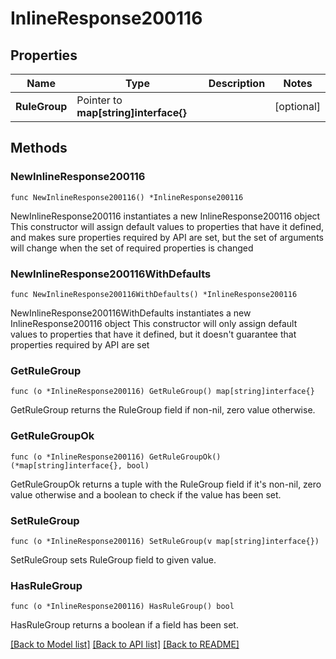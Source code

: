 # InlineResponse200116

## Properties

Name | Type | Description | Notes
------------ | ------------- | ------------- | -------------
**RuleGroup** | Pointer to **map[string]interface{}** |  | [optional] 

## Methods

### NewInlineResponse200116

`func NewInlineResponse200116() *InlineResponse200116`

NewInlineResponse200116 instantiates a new InlineResponse200116 object
This constructor will assign default values to properties that have it defined,
and makes sure properties required by API are set, but the set of arguments
will change when the set of required properties is changed

### NewInlineResponse200116WithDefaults

`func NewInlineResponse200116WithDefaults() *InlineResponse200116`

NewInlineResponse200116WithDefaults instantiates a new InlineResponse200116 object
This constructor will only assign default values to properties that have it defined,
but it doesn't guarantee that properties required by API are set

### GetRuleGroup

`func (o *InlineResponse200116) GetRuleGroup() map[string]interface{}`

GetRuleGroup returns the RuleGroup field if non-nil, zero value otherwise.

### GetRuleGroupOk

`func (o *InlineResponse200116) GetRuleGroupOk() (*map[string]interface{}, bool)`

GetRuleGroupOk returns a tuple with the RuleGroup field if it's non-nil, zero value otherwise
and a boolean to check if the value has been set.

### SetRuleGroup

`func (o *InlineResponse200116) SetRuleGroup(v map[string]interface{})`

SetRuleGroup sets RuleGroup field to given value.

### HasRuleGroup

`func (o *InlineResponse200116) HasRuleGroup() bool`

HasRuleGroup returns a boolean if a field has been set.


[[Back to Model list]](../README.md#documentation-for-models) [[Back to API list]](../README.md#documentation-for-api-endpoints) [[Back to README]](../README.md)


